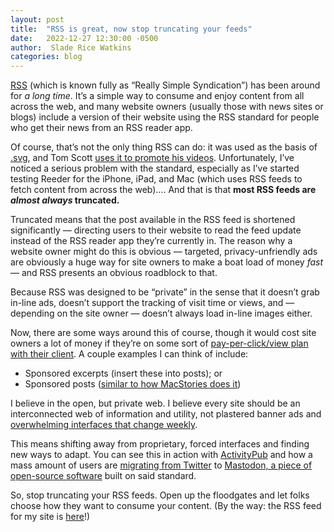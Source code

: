 ```yaml
---
layout: post
title:  "RSS is great, now stop truncating your feeds"
date:   2022-12-27 12:30:00 -0500
author:  Slade Rice Watkins
categories: blog
---
```


[RSS](http://rssboard.org/rss-specification) (which is known fully as “Really Simple Syndication”) has been around for *a long time*. It’s a simple way to consume and enjoy content from all across the web, and many website owners (usually those with news sites or blogs) include a version of their website using the RSS standard for people who get their news from an RSS reader app.

Of course, that’s not the only thing RSS can do: it was used as the basis of [.svg](https://blog.hubspot.com/website/what-is-an-svg-file), and Tom Scott [uses it to promote his videos](https://www.tomscott.com/updates.xml). Unfortunately, I’ve noticed a serious problem with the standard, especially as I’ve started testing Reeder for the iPhone, iPad, and Mac (which uses RSS feeds to fetch content from across the web)…. And that is that **most RSS feeds are *almost always* truncated.**

Truncated means that the post available in the RSS feed is shortened significantly — directing users to their website to read the feed update instead of the RSS reader app they’re currently in. The reason why a website owner might do this is obvious — targeted, privacy-unfriendly ads are obviously a huge way for site owners to make a boat load of money *fast* — and RSS presents an obvious roadblock to that. 

Because RSS was designed to be “private” in the sense that it doesn’t grab in-line ads, doesn’t support the tracking of visit time or views, and — depending on the site owner — doesn’t always load in-line images either.

Now, there are some ways around this of course, though it would cost site owners a lot of money if they’re on some sort of [pay-per-click/view plan with their client](https://www.sladewatkins.com/blonger/and-now-a-word-from-our-sponsor/). A couple examples I can think of include:
- Sponsored excerpts (insert these into posts); or
- Sponsored posts ([similar to how MacStories does it](https://www.macstories.net/sponsored/))

I believe in the open, but private web. I believe every site should be an interconnected web of information and utility, not plastered banner ads and [overwhelming interfaces that change weekly](https://twitter.com/Ark_shitposts/status/1606043352251527168). 

This means shifting away from proprietary, forced interfaces and finding new ways to adapt. You can see this in action with [ActivityPub](https://activitypub.rocks) and how a mass amount of users are [migrating from Twitter](https://metro.co.uk/2022/12/26/mastadon-gains-millions-of-new-users-as-twitter-exodus-continues-17997380/) to [Mastodon, a piece of open-source software](https://github.com/mastodon/mastodon) built on said standard.

So, stop truncating your RSS feeds. Open up the floodgates and let folks choose how they want to consume your content. (By the way: the RSS feed for my site is [here](https://www.sladewatkins.com/feed.xml)!)
